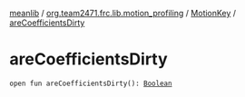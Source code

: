 [meanlib](../../index.md) / [org.team2471.frc.lib.motion_profiling](../index.md) / [MotionKey](index.md) / [areCoefficientsDirty](./are-coefficients-dirty.md)

# areCoefficientsDirty

`open fun areCoefficientsDirty(): `[`Boolean`](https://kotlinlang.org/api/latest/jvm/stdlib/kotlin/-boolean/index.html)